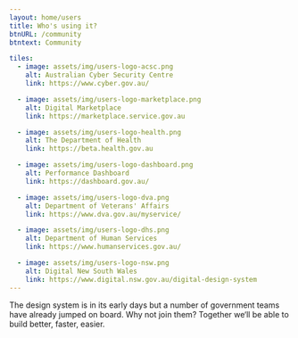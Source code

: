 ```yaml
---
layout: home/users
title: Who's using it?
btnURL: /community
btntext: Community

tiles:
  - image: assets/img/users-logo-acsc.png
    alt: Australian Cyber Security Centre
    link: https://www.cyber.gov.au/

  - image: assets/img/users-logo-marketplace.png
    alt: Digital Marketplace
    link: https://marketplace.service.gov.au

  - image: assets/img/users-logo-health.png
    alt: The Department of Health
    link: https://beta.health.gov.au

  - image: assets/img/users-logo-dashboard.png
    alt: Performance Dashboard
    link: https://dashboard.gov.au/

  - image: assets/img/users-logo-dva.png
    alt: Department of Veterans' Affairs
    link: https://www.dva.gov.au/myservice/

  - image: assets/img/users-logo-dhs.png
    alt: Department of Human Services
    link: https://www.humanservices.gov.au/

  - image: assets/img/users-logo-nsw.png
    alt: Digital New South Wales
    link: https://www.digital.nsw.gov.au/digital-design-system
---
```


The design system is in its early days but a number of government teams have already jumped on board. Why not join them? Together we‘ll be able to build better, faster, easier.
